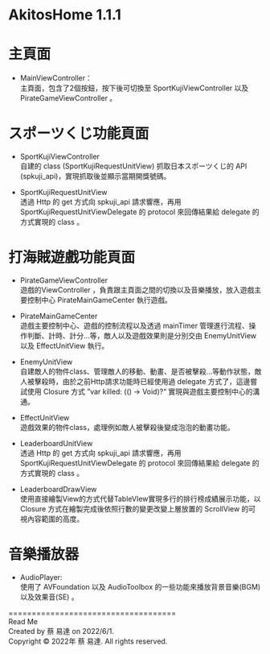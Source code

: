 # AkitosHome 1.1.1


# 主頁面
- MainViewController：  
主頁面，包含了2個按鈕，按下後可切換至 SportKujiViewController 以及 PirateGameViewController 。


# スポーツくじ功能頁面
- SportKujiViewController  
自建的 class (SportKujiRequestUnitView) 抓取日本スポーツくじ的 API (spkuji_api)，實現抓取後並顯示當期開獎號碼。

- SportKujiRequestUnitView  
透過 Http 的 get 方式向 spkuji_api 請求響應，再用 SportKujiRequestUnitViewDelegate 的 protocol 來回傳結果給 delegate 的方式實現的 class 。

# 打海賊遊戲功能頁面
- PirateGameViewController  
遊戲的ViewController ，負責跟主頁面之間的切換以及音樂播放，放入遊戲主要控制中心 PirateMainGameCenter 執行遊戲。

- PirateMainGameCenter  
遊戲主要控制中心、遊戲的控制流程以及透過 mainTimer 管理進行流程、操作判斷、計時、計分...等，敵人以及遊戲效果則是分別交由 EnemyUnitView 以及 EffectUnitView 執行。  

- EnemyUnitView  
自建敵人的物件class、管理敵人的移動、動畫、是否被擊殺...等動作狀態，敵人被擊殺時，由於之前Http請求功能時已經使用過 delegate 方式了，這邊嘗試使用 Closure 方式 ”var killed: (() -> Void)?“ 實現與遊戲主要控制中心的溝通。

- EffectUnitView  
遊戲效果的物件class，處理例如敵人被擊殺後變成泡泡的動畫功能。  

- LeaderboardUnitView  
透過 Http 的 get 方式向 spkuji_api 請求響應，再用 SportKujiRequestUnitViewDelegate 的 protocol 來回傳結果給 delegate 的方式實現的 class 。

- LeaderboardDrawView  
使用直接繪製View的方式代替TableVIew實現多行的排行榜成績展示功能，以 Closure 方式在繪製完成後依照行數的變更改變上層放置的 ScrollView 的可視內容範圍的高度。


# 音樂播放器
- AudioPlayer:  
使用了 AVFoundation 以及 AudioToolbox 的一些功能來播放背景音樂(BGM)以及效果音(SE) 。

====================================  
Read Me  
Created by 蔡 易達 on 2022/6/1.  
Copyright © 2022年 蔡 易達. All rights reserved.
